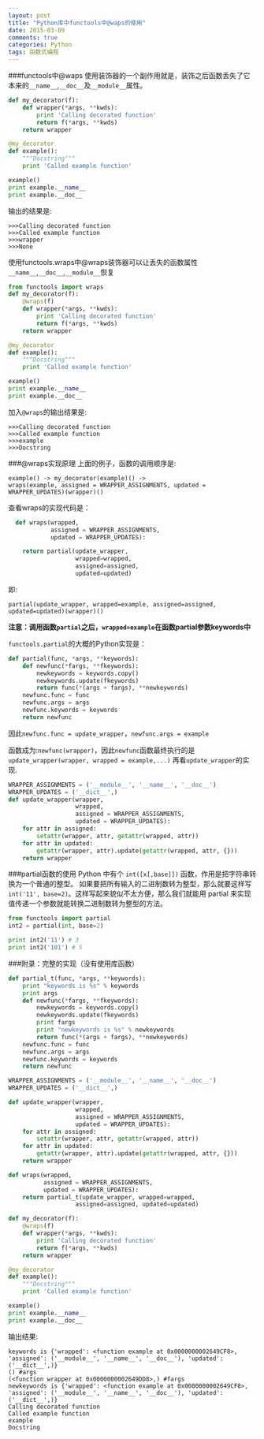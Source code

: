 ```yaml
---
layout: post
title: "Python库中functools中@waps的使用"
date: 2015-03-09
comments: true
categories: Python
tags: 函数式编程
---
```

###functools中@waps
使用装饰器的一个副作用就是，装饰之后函数丢失了它本来的`__name__`,`__doc__`及`__module__`属性。

```python
def my_decorator(f):
    def wrapper(*args, **kwds):
        print 'Calling decorated function'
        return f(*args, **kwds)
    return wrapper

@my_decorator
def example():
    """Docstring"""
    print 'Called example function'

example()
print example.__name__
print example.__doc__
```

输出的结果是:

    >>>Calling decorated function
    >>>Called example function
    >>>wrapper
    >>>None
    

使用functools.wraps中@wraps装饰器可以让丢失的函数属性`__name__`,`__doc__`,`__module__`恢复

```python
from functools import wraps
def my_decorator(f):
    @wraps(f)
    def wrapper(*args, **kwds):
        print 'Calling decorated function'
        return f(*args, **kwds)
    return wrapper

@my_decorator
def example():
    """Docstring"""
    print 'Called example function'

example()
print example.__name__
print example.__doc__
```

加入`@wraps`的输出结果是:

    >>>Calling decorated function
    >>>Called example function
    >>>example
    >>>Docstring
    

###@wraps实现原理
上面的例子，函数的调用顺序是:

    example() -> my_decorator(example)() -> 
    wraps(example, assigned = WRAPPER_ASSIGNMENTS, updated = WRAPPER_UPDATES)(wrapper)()

  查看wraps的实现代码是：

```python
  def wraps(wrapped, 
            assigned = WRAPPER_ASSIGNMENTS, 
            updated = WRAPPER_UPDATES):

    return partial(update_wrapper, 
                   wrapped=wrapped, 
                   assigned=assigned, 
                   updated=updated)
```

即:

    partial(update_wrapper, wrapped=example, assigned=assigned, updated=updated)(wrapper)()

**注意：调用函数`partial`之后，`wrapped=example`在函数partial参数keywords中**

`functools.partial`的大概的Python实现是：

```python
def partial(func, *args, **keywords):
    def newfunc(*fargs, **fkeywords):
        newkeywords = keywords.copy()
        newkeywords.update(fkeywords)
        return func(*(args + fargs), **newkeywords)
    newfunc.func = func
    newfunc.args = args
    newfunc.keywords = keywords
    return newfunc
```

因此`newfunc.func = update_wrapper`，`newfunc.args = example`

函数成为:`newfunc(wrapper)`，因此`newfunc`函数最终执行的是`update_wrapper(wrapper, wrapped = example,...)`
再看`update_wrapper`的实现.

```python
WRAPPER_ASSIGNMENTS = ('__module__', '__name__', '__doc__')
WRAPPER_UPDATES = ('__dict__',)
def update_wrapper(wrapper,
                   wrapped,
                   assigned = WRAPPER_ASSIGNMENTS,
                   updated = WRAPPER_UPDATES):
    for attr in assigned:
        setattr(wrapper, attr, getattr(wrapped, attr))
    for attr in updated:
        getattr(wrapper, attr).update(getattr(wrapped, attr, {}))
    return wrapper
```

###partial函数的使用
Python 中有个 `int([x[,base]])` 函数，作用是把字符串转换为一个普通的整型。
如果要把所有输入的二进制数转为整型，那么就要这样写 `int('11', base=2)`。这样写起来貌似不太方便，那么我们就能用 partial 来实现值传递一个参数就能转换二进制数转为整型的方法。

```python
from functools import partial
int2 = partial(int, base=2)

print int2('11') # 3
print int2('101') # 5
```

###附录：完整的实现（没有使用库函数）

```python
def partial_t(func, *args, **keywords):
    print "keywords is %s" % keywords
    print args
    def newfunc(*fargs, **fkeywords):
        newkeywords = keywords.copy()
        newkeywords.update(fkeywords)
        print fargs
        print "newkeywords is %s" % newkeywords
        return func(*(args + fargs), **newkeywords)
    newfunc.func = func
    newfunc.args = args
    newfunc.keywords = keywords
    return newfunc

WRAPPER_ASSIGNMENTS = ('__module__', '__name__', '__doc__')
WRAPPER_UPDATES = ('__dict__',)

def update_wrapper(wrapper,
                   wrapped,
                   assigned = WRAPPER_ASSIGNMENTS,
                   updated = WRAPPER_UPDATES):
    for attr in assigned:
        setattr(wrapper, attr, getattr(wrapped, attr))
    for attr in updated:
        getattr(wrapper, attr).update(getattr(wrapped, attr, {}))
    return wrapper

def wraps(wrapped,
          assigned = WRAPPER_ASSIGNMENTS,
          updated = WRAPPER_UPDATES):
    return partial_t(update_wrapper, wrapped=wrapped,
                   assigned=assigned, updated=updated)

def my_decorator(f):
    @wraps(f)
    def wrapper(*args, **kwds):
        print 'Calling decorated function'
        return f(*args, **kwds)
    return wrapper

@my_decorator
def example():
    """Docstring"""
    print 'Called example function'

example()
print example.__name__
print example.__doc__

```

输出结果:

```
keywords is {'wrapped': <function example at 0x0000000002649CF8>, 'assigned': ('__module__', '__name__', '__doc__'), 'updated': ('__dict__',)}
() #args
(<function wrapper at 0x0000000002649DD8>,) #fargs
newkeywords is {'wrapped': <function example at 0x0000000002649CF8>, 'assigned': ('__module__', '__name__', '__doc__'), 'updated': ('__dict__',)}
Calling decorated function
Called example function
example
Docstring
```
